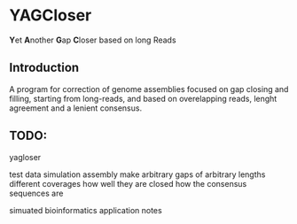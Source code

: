 # YAGCloser

**Y**et **A**nother **G**ap **C**loser based on long Reads


## Introduction

A program for correction of genome assemblies focused on gap closing and filling, starting from long-reads, and based on overelapping reads, lenght agreement and a lenient consensus.

## TODO: 
yagloser

test data
simulation 
assembly
make arbitrary gaps of arbitrary lengths
different coverages
how well they are closed
how the consensus sequences are

simuated
bioinformatics application notes


